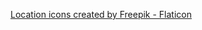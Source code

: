 <a href="https://www.flaticon.com/free-icons/location" title="location icons">Location icons created by Freepik - Flaticon</a>
